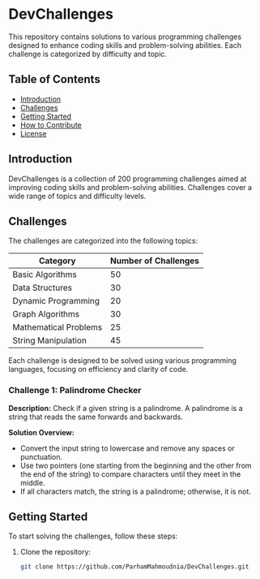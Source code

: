 # DevChallenges

This repository contains solutions to various programming challenges designed to enhance coding skills and problem-solving abilities. Each challenge is categorized by difficulty and topic.

## Table of Contents
- [Introduction](#introduction)
- [Challenges](#challenges)
- [Getting Started](#getting-started)
- [How to Contribute](#how-to-contribute)
- [License](#license)

## Introduction
DevChallenges is a collection of 200 programming challenges aimed at improving coding skills and problem-solving abilities. Challenges cover a wide range of topics and difficulty levels.

## Challenges
The challenges are categorized into the following topics:

| Category               | Number of Challenges |
|------------------------|----------------------|
| Basic Algorithms       | 50                   |
| Data Structures        | 30                   |
| Dynamic Programming    | 20                   |
| Graph Algorithms       | 30                   |
| Mathematical Problems  | 25                   |
| String Manipulation    | 45                   |

Each challenge is designed to be solved using various programming languages, focusing on efficiency and clarity of code.

### Challenge 1: Palindrome Checker
**Description:**
Check if a given string is a palindrome. A palindrome is a string that reads the same forwards and backwards.

**Solution Overview:**
- Convert the input string to lowercase and remove any spaces or punctuation.
- Use two pointers (one starting from the beginning and the other from the end of the string) to compare characters until they meet in the middle.
- If all characters match, the string is a palindrome; otherwise, it is not.

## Getting Started
To start solving the challenges, follow these steps:

1. Clone the repository:
   ```sh
   git clone https://github.com/ParhamMahmoudnia/DevChallenges.git
